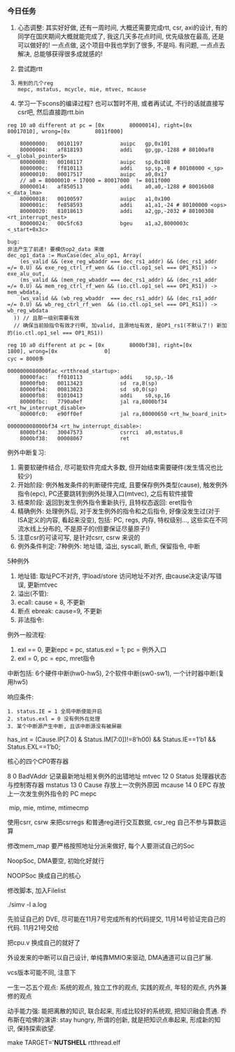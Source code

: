 ### 今日任务

1. 心态调整: 其实好好做, 还有一周时间, 大概还需要完成rtt, csr, axi的设计, 有的同学在国庆期间大概就能完成了, 我这几天多花点时间, 优先级放在最高, 还是可以做好的! 一点点做, 这个项目中我也学到了很多, 不是吗. 有问题, 一点点去解决, 总能够获得很多成就感的!

2. 尝试跑rtt

3. ```
   用到的几个reg
   mepc, mstatus, mcycle, mie, mtvec, mcause 	
   ```

4. 学习一下scons的编译过程? 也可以暂时不用, 或者再试试, 不行的话就直接写csr吧, 然后直接跑rtt.bin



```
reg 10 a0 different at pc = [0x        80000014], right=[0x        80017010], wrong=[0x        8011f000]

	80000000:	00101197          	auipc	gp,0x101
    80000004:	af818193          	addi	gp,gp,-1288 # 80100af8 <__global_pointer$>
    80000008:	00108117          	auipc	sp,0x108
    8000000c:	ff810113          	addi	sp,sp,-8 # 80108000 <_sp>
    80000010:	00017517          	auipc	a0,0x17
    // a0 = 80000010 + 17000 = 80017000  != 8011f000
    80000014:	af850513          	addi	a0,a0,-1288 # 80016b08 <_data_lma>
    80000018:	00100597          	auipc	a1,0x100
    8000001c:	fe858593          	addi	a1,a1,-24 # 80100000 <ops>
    80000020:	81018613          	addi	a2,gp,-2032 # 80100308 <rt_interrupt_nest>
    80000024:	00c5fc63          	bgeu	a1,a2,8000003c <_start+0x3c>

bug:
非法产生了前递! 要模仿op2_data 来做
dec_op1_data := MuxCase(dec_alu_op1, Array(
    (es_valid && (exe_reg_wbaddr === dec_rs1_addr) && (dec_rs1_addr =/= 0.U) && exe_reg_ctrl_rf_wen && (io.ctl.op1_sel === OP1_RS1)) -> exe_alu_out,
    (ms_valid && (mem_reg_wbaddr === dec_rs1_addr) && (dec_rs1_addr =/= 0.U) && mem_reg_ctrl_rf_wen && (io.ctl.op1_sel === OP1_RS1)) -> mem_wbdata,
    (ws_valid && (wb_reg_wbaddr  === dec_rs1_addr) && (dec_rs1_addr =/= 0.U) && wb_reg_ctrl_rf_wen  && (io.ctl.op1_sel === OP1_RS1)) -> wb_reg_wbdata
  )) // 且那一级别需要有效
  // 确保当前拍指令有效才行啊, 加valid, 且源地址有效, 是OP1_rs1(不默认了!) 新加的(io.ctl.op1_sel === OP1_RS1))
```



```
reg 10 a0 different at pc = [0x        8000bf38], right=[0x            1800], wrong=[0x               0]
cyc = 8000多

0000000080000fac <rtthread_startup>:
    80000fac:	ff010113          	addi	sp,sp,-16
    80000fb0:	00113423          	sd	ra,8(sp)
    80000fb4:	00813023          	sd	s0,0(sp)
    80000fb8:	01010413          	addi	s0,sp,16
    80000fbc:	7790a0ef          	jal	ra,8000bf34 <rt_hw_interrupt_disable>
    80000fc0:	e90ff0ef          	jal	ra,80000650 <rt_hw_board_init>
    
000000008000bf34 <rt_hw_interrupt_disable>:
    8000bf34:	30047573          	csrrci	a0,mstatus,8
    8000bf38:	00008067          	ret

```



例外中断复习:

1. 需要软硬件结合, 尽可能软件完成大多数, 但开始结束需要硬件(发生情况也比较少)
2. 开始阶段: 例外触发条件的判断硬件完成, 且要保存例外类型(cause), 触发例外指令(epc), PC还要跳转到例外处理入口(mtvec), 之后有软件接管
3. 结束阶段: 返回到发生例外指令重新执行, 且特权态返回:  eret指令
4. 精确例外: 处理例外后, 对于发生例外的指令和之后指令, 好像没发生过(对于ISA定义的内容, 看起来没变), 包括: PC, regs, 内存, 特权级别..., 这些实在不同流水线上分布的, 不是原子的(但要保证尽量原子!)
5. 注意csr的可读可写, 是针对csrr, csrw 来说的
6. 例外条件判定: 7种例外: 地址错, 溢出, syscall, 断点, 保留指令, 中断



5种例外

1. 地址错: 取址PC不对齐, 字load/store 访问地址不对齐, 由cause决定读/写错误, 更新mtvec
2. 溢出(不管): 
3. ecall:     cause = 8, 不更新
4. 断点 ebreak: cause=9, 不更新
5. 非法指令:  



例外一般流程:

1. exl == 0, 更新epc = pc, status.exl = 1; pc = 例外入口
2. exl = 0, pc = epc,   mret指令



中断包括: 6个硬件中断(hw0-hw5), 2个软件中断(sw0-sw1), 一个计时器中断(复用hw5)

响应条件: 

	1. status.IE = 1 全局中断使能开启
 	2. status.exl = 0 没有例外在处理
 	3. 某个中断源产生中断, 且该中断源没有被屏蔽

has_int = (Cause.IP[7:0] & Status.IM[7:0])!=8’h00) && Status.IE==1’b1 && Status.EXL==1’b0;

核心的四个CP0寄存器

8   0 BadVAddr 记录最新地址相关例外的出错地址 	 mtvec 
12 0 Status 处理器状态与控制寄存器							mstatus
13 0 Cause 存放上一次例外原因									mcause
14 0 EPC 存放上一次发生例外指令的 PC					  mepc 

​							mip, mie, mtime, mtimecmp



使用csrr, csrw 来把csrregs 和普通reg进行交互数据, csr_reg 自己不参与算数运算



修改mem_map 要严格按照地址分派来做好, 每个人要测试自己的Soc

NoopSoc, DMA要空, 初始化好就行 

NOOPSoc 换成自己的核心

修改脚本, 加入Filelist

./simv -l a.log

先验证自己的  DVE, 尽可能在11月7号完成所有的代码提交, 11月14号验证完自己的代码. 11月21号交给

把cpu.v 换成自己的就好了

外设发来的中断可以自己设计, 单纯靠MMIO来驱动, DMA通道可以自己扩展.

vcs版本可能不同, 注意下



一生一芯五个观点:  系统的观点, 独立工作的观点, 实践的观点, 年轻的观点, 内外兼修的观点

动手能力强: 能把离散的知识, 联合起来, 形成比较好的系统观, 把知识融会贯通. 乔布斯在哈佛的演讲: stay hungry, 所谓的创新, 就是把知识点串起来, 形成新的知识, 保持探索欲望.



make TARGET='__NUTSHELL__ rtthread.elf   